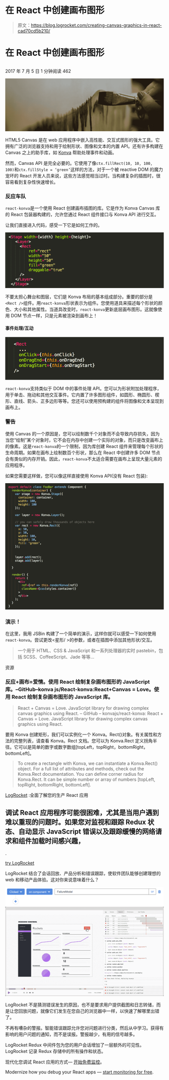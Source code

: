 # 在 React 中创建画布图形

> 原文：<https://blog.logrocket.com/creating-canvas-graphics-in-react-cad70cd5b210/>

# 在 React 中创建画布图形

## 

2017 年 7 月 5 日 1 分钟阅读 462

![](img/123fb1601781417d56d39d752507fc70.png)

HTML5 Canvas 是在 web 应用程序中嵌入高性能、交互式图形的强大工具。它拥有广泛的浏览器支持和用于绘制形状、图像和文本的内置 API。还有许多构建在 Canvas 之上的助手库，如 [Konva](https://konvajs.github.io/) 帮助处理事件和动画。

然而，Canvas API 是完全必要的。它使用了像`ctx.fillRect(10, 10, 100, 100)`和`ctx.fillStyle = ‘green’`这样的方法，对于一个被 reactive DOM 的魔力宠坏的 React 开发人员来说，这些方法感觉相当过时。当构建复杂的插图时，很容易看到复杂性快速增长。

### 反应车队

`react-konva`是一个使用 React 创建画布插图的库。它是作为 Konva Canvas 库的 React 包装器构建的，允许您通过 React 组件接口与 Konva API 进行交互。

让我们直接进入代码，感受一下它是如何工作的。

![](img/26f484f9a8e2d9b9bafaa6ed1317644a.png)

不要太担心舞台和图层，它们是 Konva 布局的基本组成部分。重要的部分是`<Rect />`组件。用`react-konva`形状表示为组件。您使用道具来描述每个形状的颜色、大小和其他属性。当道具改变时，`react-konva`更新底层画布图形。这就像使用 DOM 节点一样，只是元素被渲染到画布上！

#### 事件处理/互动

![](img/d94c118f9e2c60b21bd7e4095dfda8ed.png)

`react-konva`支持类似于 DOM 中的事件处理 API。您可以为形状附加处理程序，用于单击、拖动和其他交互事件。它内置了许多图形组件，如圆形、椭圆形、楔形、直线、箭头、正多边形等等。您还可以使用预构建的组件将图像和文本呈现到画布上。

### 警告

使用 Canvas 的一个原因是，您可以绘制数千个对象而不会导致内存损失，因为当您“绘制”某个对象时，它不会在内存中创建一个实际的对象，而只是改变画布上的像素。这是`react-konva`的一个限制，因为库创建 React 组件来管理每个形状的生命周期。如果在画布上绘制数百个形状，那么在 React 中创建许多 DOM 节点会有类似的内存开销。因此，`react-konva`不太适合需要在画布上呈现大量元素的应用程序。

如果您需要这样做，您可以像这样直接使用 Konva API(没有 React 包装):

![](img/053e08f6dc2b1350dd25eab9efe76340.png)

### 演示！

在这里，我用 JSBin 构建了一个简单的演示，这样你就可以感受一下如何使用`react-konva`。尝试更改<星形/ >的参数，或者在插图中添加其他形状/交互。

> 一个用于 HTML、CSS & JavaScript 和一系列处理器的实时 pastebin，包括 SCSS、CoffeeScript、Jade 等等…

资源

### 反应+画布=爱情。使用 React 绘制复杂画布图形的 JavaScript 库。–GitHub–konva js/React-konva:React+Canvas = Love。使用 React 绘制复杂画布图形的 JavaScript 库。

> React + Canvas = Love. JavaScript library for drawing complex canvas graphics using React. – GitHub – konvajs/react-konva: React + Canvas = Love. JavaScript library for drawing complex canvas graphics using React.

要用 Konva 创建矩形，我们可以实例化一个 Konva。Rect()对象。有关属性和方法的完整列表，请查看 Konva。Rect 文档。您可以为 Konva.Rect 定义拐角半径。它可以是简单的数字或数字数组[topLeft，topRight，bottomRight，bottomLeft]。

> To create a rectangle with Konva, we can instantiate a Konva.Rect() object. For a full list of attributes and methods, check out the Konva.Rect documentation. You can define corner radius for Konva.Rect. It can be simple number or array of numbers [topLeft, topRight, bottomRight, bottomLeft].

[LogRocket](https://lp.logrocket.com/blg/react-signup-general) :全面了解您的生产 React 应用

## 调试 React 应用程序可能很困难，尤其是当用户遇到难以重现的问题时。如果您对监视和跟踪 Redux 状态、自动显示 JavaScript 错误以及跟踪缓慢的网络请求和组件加载时间感兴趣，

.

[try LogRocket](https://lp.logrocket.com/blg/react-signup-general)

LogRocket 结合了会话回放、产品分析和错误跟踪，使软件团队能够创建理想的 web 和移动产品体验。这对你来说意味着什么？

[![](img/f300c244a1a1cf916df8b4cb02bec6c6.png) ](https://lp.logrocket.com/blg/react-signup-general) [![LogRocket Dashboard Free Trial Banner](img/d6f5a5dd739296c1dd7aab3d5e77eeb9.png)](https://lp.logrocket.com/blg/react-signup-general) 

LogRocket 不是猜测错误发生的原因，也不是要求用户提供截图和日志转储，而是让您回放问题，就像它们发生在您自己的浏览器中一样，以快速了解哪里出错了。

不再有嘈杂的警报。智能错误跟踪允许您对问题进行分类，然后从中学习。获得有影响的用户问题的通知，而不是误报。警报越少，有用的信号越多。

LogRocket Redux 中间件包为您的用户会话增加了一层额外的可见性。LogRocket 记录 Redux 存储中的所有操作和状态。

现代化您调试 React 应用的方式— [开始免费监控](https://lp.logrocket.com/blg/react-signup-general)。

Modernize how you debug your React apps — [start monitoring for free](https://lp.logrocket.com/blg/react-signup-general).